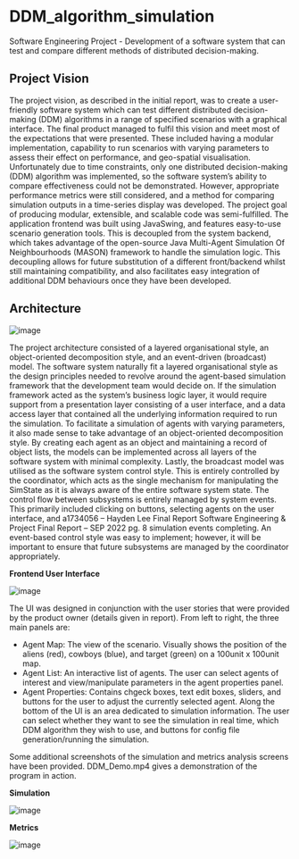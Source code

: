 # DDM_algorithm_simulation
Software Engineering Project - Development of a software system that can test and compare different methods of distributed decision-making.

## Project Vision 
The project vision, as described in the initial report, was to create a user-friendly software system which can test different distributed decision-making (DDM) algorithms in a range of specified scenarios with a graphical interface. The final product managed to fulfil this vision and meet most of the expectations that were presented. These included having a modular implementation, capability to run scenarios with varying parameters to assess their effect on performance, and geo-spatial visualisation. Unfortunately due to time constraints, only one distributed decision-making (DDM) algorithm was implemented, so the software system’s ability to compare effectiveness could not be demonstrated. However, appropriate performance metrics were still considered, and a method for comparing simulation outputs in a time-series display was developed. The project goal of producing modular, extensible, and scalable code was semi-fulfilled. The application frontend was built using JavaSwing, and features easy-to-use scenario generation tools. This is decoupled from the system backend, which takes advantage of the open-source Java Multi-Agent Simulation Of Neighbourhoods (MASON) framework to handle the simulation logic. This decoupling allows for future substitution of a different front/backend whilst still maintaining compatibility, and also facilitates easy integration of additional DDM behaviours once they have been developed.

## Architecture

![image](https://github.com/haydensflee/DDM_algorithm_simulation/assets/89950637/7b8e5363-049c-44d2-8af2-337f862c2dcd)

The project architecture consisted of a layered organisational style, an object-oriented decomposition style, and an event-driven (broadcast) model. The software system naturally fit a layered organisational style as the design principles needed to revolve around the agent-based simulation framework that the development team would decide on. If the simulation framework acted as the system’s business logic layer, it would require support from a presentation layer consisting of a user interface, and a data access layer that contained all the underlying information required to run the simulation. To facilitate a simulation of agents with varying parameters, it also made sense to take advantage of an object-oriented decomposition style. By creating each agent as an object and maintaining a record of object lists, the models can be implemented across all layers of the software system with minimal complexity. Lastly, the broadcast model was utilised as the software system control style. This is entirely controlled by the coordinator, which acts as the single mechanism for manipulating the SimState as it is always aware of the entire software system state. The control flow between subsystems is entirely managed by system events. This primarily included clicking on buttons, selecting agents on the user interface, and
a1734056 – Hayden Lee Final Report Software Engineering & Project
Final Report – SEP 2022 pg. 8
simulation events completing. An event-based control style was easy to implement; however, it will be important to ensure that future subsystems are managed by the coordinator appropriately.

**Frontend User Interface**

![image](https://github.com/haydensflee/DDM_algorithm_simulation/assets/89950637/fabbcb14-55ff-4443-92d3-63df25e4267a)

The UI was designed in conjunction with the user stories that were provided by the product owner (details given in report). From left to right, the three main panels are:
- Agent Map: The view of the scenario. Visually shows the position of the aliens (red), cowboys (blue), and target (green) on a 100unit x 100unit map.
- Agent List: An interactive list of agents. The user can select agents of interest and view/manipulate parameters in the agent properties panel.
- Agent Properties: Contains chgeck boxes, text edit boxes, sliders, and buttons for the user to adjust the currently selected agent.
Along the bottom of the UI is an area dedicated to simulation information. The user can select whether they want to see the simulation in real time, which DDM algorithm they wish to use, and buttons for config file generation/running the simulation.

Some additional screenshots of the simulation and metrics analysis screens have been provided. DDM_Demo.mp4 gives a demonstration of the program in action.

**Simulation**

![image](https://github.com/haydensflee/DDM_algorithm_simulation/assets/89950637/e50e9f30-7961-44cc-bf2e-13c6eeaeecf0)

**Metrics**

![image](https://github.com/haydensflee/DDM_algorithm_simulation/assets/89950637/e1673383-676d-49e0-acbc-72604bb4cd96)
